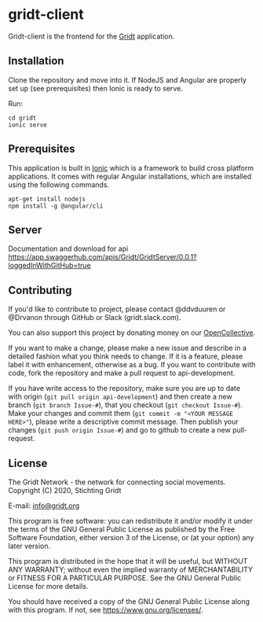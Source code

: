 # gridt-client

Gridt-client is the frontend for the [Gridt](https://gridt.org) application.

## Installation
Clone the repository and move into it. If NodeJS and Angular are properly set up (see prerequisites) then Ionic is ready to serve.

Run:
```
cd gridt
ionic serve
```

## Prerequisites
This application is built in [Ionic](https://ionicframework.com/) which is a framework to build cross platform applications. It comes with regular Angular installations, which are installed using the following commands.

```
apt-get install nodejs
npm install -g @angular/cli
```
## Server 
Documentation and download for api https://app.swaggerhub.com/apis/Gridt/GridtServer/0.0.1?loggedInWithGitHub=true

## Contributing
If you'd like to contribute to project, please contact @ddvduuren or @Drvanon through GitHub or Slack (gridt.slack.com).

You can also support this project by donating money on our [OpenCollective](https://opencollective.com/gridt).

If you want to make a change, please make a new issue and describe in a detailed fashion what you think needs to change. If it is a feature, please label it with enhancement, otherwise as a bug. If you want to contribute with code, fork the repository and make a pull request to api-development.

If you have write access to the repository, make sure you are up to date with origin (`git pull origin api-development`) and then create a new branch (`git branch Issue-#`), that you checkout (`git checkout Issue-#`). Make your changes and commit them (`git commit -m "<YOUR MESSAGE HERE>"`), please write a descriptive commit message. Then publish your changes (`git push origin Issue-#`) and go to github to create a new pull-request.

## License
The Gridt Network - the network for connecting social movements. Copyright (C) 2020, Stichting Gridt

E-mail: info@gridt.org

This program is free software: you can redistribute it and/or modify it under the terms of the GNU General Public License as published by the Free Software Foundation, either version 3 of the License, or (at your option) any later version.

This program is distributed in the hope that it will be useful, but WITHOUT ANY WARRANTY; without even the implied warranty of
MERCHANTABILITY or FITNESS FOR A PARTICULAR PURPOSE.  See the GNU General Public License for more details.

You should have received a copy of the GNU General Public License along with this program.  If not, see <https://www.gnu.org/licenses/>.
